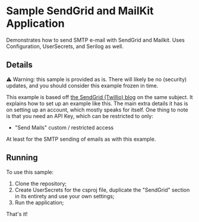 # Sample SendGrid and MailKit Application

Demonstrates how to send SMTP e-mail with SendGrid and Mailkit. Uses Configuration, UserSecrets, and Serilog as well.

## Details

⚠ Warning: this sample is provided as is. There will likely be no (security) updates, and you should consider this example frozen in time.

This example is based off [the SendGrid (Twillio) blog](https://www.twilio.com/blog/send-email-in-csharp-dotnet-using-smtp-and-sendgrid) on the same subject.
It explains how to set up an example like this.
The main extra details it has is on setting up an account, which mostly speaks for itself.
One thing to note is that you need an API Key, which can be restricted to only:

- "Send Mails" custom / restricted access

At least for the SMTP sending of emails as with this example.

## Running

To use this sample:

1. Clone the repository;
2. Create UserSecrets for the csproj file, duplicate the "SendGrid" section in its entirety and use your own settings;
3. Run the application;

That's it!

